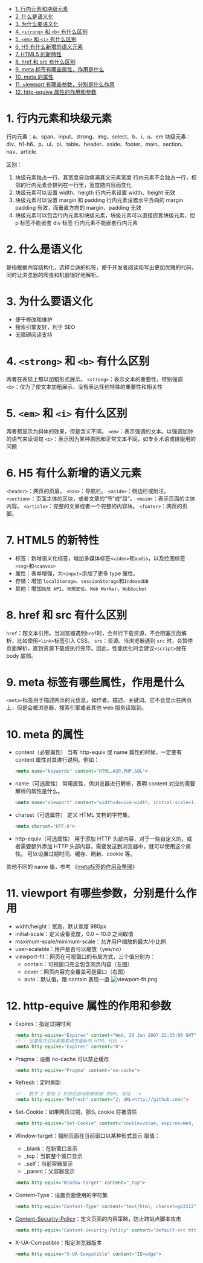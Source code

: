 <!-- TOC -->

- [1. 行内元素和块级元素](#1-行内元素和块级元素)
- [2. 什么是语义化](#2-什么是语义化)
- [3. 为什么要语义化](#3-为什么要语义化)
- [4. `<strong>` 和 `<b>` 有什么区别](#4-strong-和-b-有什么区别)
- [5. `<em>` 和 `<i>` 有什么区别](#5-em-和-i-有什么区别)
- [6. H5 有什么新增的语义元素](#6-h5-有什么新增的语义元素)
- [7. HTML5 的新特性](#7-html5-的新特性)
- [8. href 和 src 有什么区别](#8-href-和-src-有什么区别)
- [9. meta 标签有哪些属性，作用是什么](#9-meta-标签有哪些属性作用是什么)
- [10. meta 的属性](#10-meta-的属性)
- [11. viewport 有哪些参数，分别是什么作用](#11-viewport-有哪些参数分别是什么作用)
- [12. http-equive 属性的作用和参数](#12-http-equive-属性的作用和参数)

<!-- /TOC -->
# 1. 行内元素和块级元素
行内元素：a、span、input、strong、img、select、b、i、u、em
块级元素：div、h1-h6、p、ul、ol、table、header、aside、footer、main、section、nav、article

区别：
  1. 块级元素独占一行，其宽度自动填满其父元素宽度
   行内元素不会独占一行，相邻的行内元素会排列在一行里，宽度随内容而变化
  2. 块级元素可以设置 width、heigth
     行内元素设置 width、height 无效
  3. 块级元素可以设置 margin 和 padding
     行内元素设置水平方向的 margin padding 有效，而垂直方向的 margin、padding 无效
  4. 块级元素可以包含行内元素和块级元素，块级元素可以直接嵌套块级元素，但 p 标签不能嵌套 div 标签
     行内元素不能嵌套行内元素

# 2. 什么是语义化
是指根据内容结构化，选择合适的标签，便于开发者阅读和写出更加优雅的代码，同时让浏览器的爬虫和机器很好地解析。

# 3. 为什么要语义化
- 便于修改和维护
- 搜索引擎友好，利于 SEO
- 无障碍阅读支持

# 4. `<strong>` 和 `<b>` 有什么区别
两者在表现上都以加粗形式展示。
`<strong>`：表示文本的重要性，特别强调
`<b>`：仅为了使文本加粗展示，没有表达任何特殊的重要性和相关性

# 5. `<em>` 和 `<i>` 有什么区别
两者都显示为斜体的效果，但是含义不同。
`<em>`：表示强调的文本。以强调加钟的语气来读词句
`<i>`：表示因为某种原因和正常文本不同，如专业术语或排版用的问题

# 6. H5 有什么新增的语义元素
`<header>`：网页的页眉。
`<nav>`：导航栏。
`<aside>`：侧边栏或附注。
`<section>`：页面主体的区块，或者文章的“节”或“段”。
`<main>`：表示页面的主体内容。
`<article>`：完整的文章或者一个完整的内容块。
`<footer>`：网页的页脚。

# 7. HTML5 的新特性
- 标签：新增语义化标签，增加多媒体标签`<video>`和`audio`，以及绘图标签`<svg>`和`<canvas>`
- 属性：表单增强，为`<input>`添加了更多 type 属性。
- 存储：增加 `localStorage`、`sessionStorage`和`IndexedDB`
- 其他：增加`拖放 API`、`地理定位`、`Web Worker`、`WebSocket`

# 8. href 和 src 有什么区别
`href`：超文本引用。当浏览器遇到`href`时，会并行下载资源，不会阻塞页面解析，比如使用`<link>`标签引入 CSS。
`src`：资源。当浏览器遇到 `src` 时，会暂停页面解析，直到资源下载或执行完毕。因此，性能优化时会建议`<script>`放在 body 底部。

# 9. meta 标签有哪些属性，作用是什么
`<meta>`标签用于描述网页的元信息，如作者、描述、关键词。它不会显示在网页上，但是会被浏览器、搜索引擎或者其他 web 服务读取到。

# 10. meta 的属性
- content（必要属性）
    当有 http-equiv 或 name 属性的时候，一定要有 content 属性对其进行说明。例如：
    ```html
    <meta name="keywords" content="HTML,ASP,PHP,SQL">
    ```
- name（可选属性）
    常用属性，供浏览器进行解析，表明 content 对应的需要解析的属性是什么。
    ```html
    <meta name="viewport" content="width=device-width, initial-scale=1.0.">
    ```

- charset（可选属性）
    定义 HTML 文档的字符集。
    ```html
    <meta charset="UTF-8">
    ```

- http-equiv（可选属性）
    用于添加 HTTP 头部内容，对于一些自定义的，或者需要额外添加 HTTP 头部内容，需要发送到浏览器中，就可以使用这个属性。
    可以设置过期时间、缓存、刷新、cookie 等。

其他不同的 name 值，参考 《[meta标签的作用及整理](https://juejin.cn/post/6844904083296370702#heading-7)》

# 11. viewport 有哪些参数，分别是什么作用
- width/height：宽高，默认宽度 980px
- initial-scale：定义设备宽度，0.0 ~ 10.0 之间取值
- maximum-scale/minimum-scale：允许用户缩放的最大/小比例
- user-scalable：用户是否可以缩放（yes/no）
- viewport-fit：网页在可视窗口的布局方式，三个值分别为：
  - contain：可视窗口完全包含网页内容（左图）
  - cover：网页内容完全覆盖可是窗口（右图）
  - auto：默认值，跟 contain 表现一直
  ![viewport-fit.png](http://ww1.sinaimg.cn/large/68307314gy1gnhcq6uynzj20rq0f2dgb.jpg)

# 12. http-equive 属性的作用和参数
- Expires：指定过期时间
  ```html
  <meta http-equive="Expires" content="Wed, 20 Jun 2007 22:33:00 GMT">
  <!-- 设置每次访问都需要请求最新的 HTML 代码 --> 
  <meta http-equive="Expires" content="0">
  ```
- Pragma：设置 no-cache 可以禁止缓存
  ```html
  <meta http-equive="Pragma" content="no-cache">
  ```
- Refresh：定时刷新
  ```html
  <!-- 数字 2 是指 2 秒钟后自动刷新到新 的URL 地址 -->
  <meta http-equive="Refresh" content="2; URL=http://github.com/">
  ```
- Set-Cookie：如果网页过期，那么 cookie 将被清除
  ```html
  <meta http-equive="Set-Cookie" content="cookie=value; expires=Wed, 20 Jun 2007 22:33:00 GMT; path=/">
  ```
  
- Window-target：强制页面在当前窗口以某种形式显示
  取值：
  - _blank：在新窗口显示
  - _top：当前整个窗口显示
  - _self：当前容器显示
  - _parent：父容器显示
  ```html
  <meta http-equiv="Window-target" content="_top">
  ```

- Content-Type：设置页面使用的字符集
  ```html
  <meta http-equiv="Content-Type" content="text/html; charset=gb2312">
  ```

- [Content-Security-Policy](https://developer.mozilla.org/en-US/docs/Web/HTTP/Headers/Content-Security-Policy)：定义页面的内容策略，防止跨站点脚本攻击
  ```html
  <meta http-equiv="Content-Security-Policy" content="default-src https:">
  ```

- X-UA-Compatible：指定浏览器版本
  ```html
  <meta http-equive="X-UA-Compatible" content="IE=edge">
  ```


